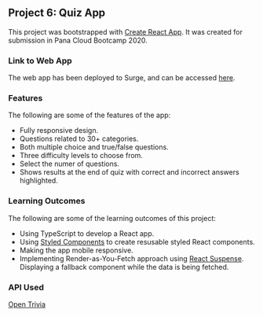 ## Project 6: Quiz App

This project was bootstrapped with [Create React App](https://github.com/facebook/create-react-app). It was created for submission in Pana Cloud Bootcamp 2020.

### Link to Web App

The web app has been deployed to Surge, and can be accessed [here](https://project6-quiz-app.surge.sh/).

### Features

The following are some of the features of the app:
- Fully responsive design.
- Questions related to 30+ categories.
- Both multiple choice and true/false questions.
- Three difficulty levels to choose from.
- Select the numer of questions.
- Shows results at the end of quiz with correct and incorrect answers highlighted.

### Learning Outcomes
The following are some of the learning outcomes of this project:
- Using TypeScript to develop a React app.
- Using [Styled Components](https://styled-components.com/) to create resusable styled React components.
- Making the app mobile responsive.
- Implementing Render-as-You-Fetch approach using [React Suspense](https://reactjs.org/docs/concurrent-mode-suspense.html). Displaying a fallback component while the data is being fetched.

### API Used
[Open Trivia](https://opentdb.com/api_config.php)